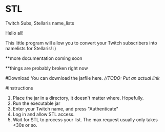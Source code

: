 # STL
Twitch Subs, Stellaris name_lists

Hello all!

This little program will allow you to convert your Twitch subscribers into namelists for Stellaris! :)

**more documentation coming soon

**things are probably broken right now

#Download
You can download the jarfile here. *//TODO: Put an actual link*

#Instructions
1) Place the jar in a directory, it doesn't matter where. Hopefully.
2) Run the executable jar
3) Enter your Twitch name, and press "Authenticate"
4) Log in and allow STL access.
5) Wait for STL to process your list. The max request usually only takes <30s or so.

